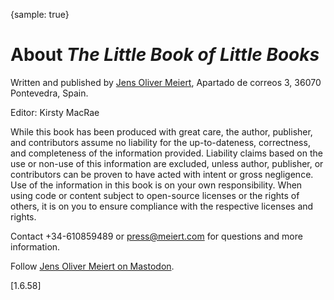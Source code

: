 {sample: true}
# About _The Little Book of Little Books_

Written and published by [Jens Oliver Meiert](https://meiert.com/en/), Apartado de correos 3, 36070 Pontevedra, Spain.

Editor: Kirsty MacRae

While this book has been produced with great care, the author, publisher, and contributors assume no liability for the up-to-dateness, correctness, and completeness of the information provided. Liability claims based on the use or non-use of this information are excluded, unless author, publisher, or contributors can be proven to have acted with intent or gross negligence. Use of the information in this book is on your own responsibility. When using code or content subject to open-source licenses or the rights of others, it is on you to ensure compliance with the respective licenses and rights.

Contact +34-610859489 or press@meiert.com for questions and more information.

Follow [Jens Oliver Meiert on Mastodon](https://mas.to/@j9t).

[1.6.58]